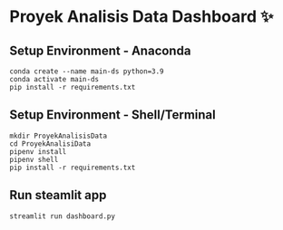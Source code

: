 # Proyek Analisis Data Dashboard ✨

## Setup Environment - Anaconda
```
conda create --name main-ds python=3.9
conda activate main-ds
pip install -r requirements.txt
```

## Setup Environment - Shell/Terminal
```
mkdir ProyekAnalisisData
cd ProyekAnalisiData
pipenv install
pipenv shell
pip install -r requirements.txt
```

## Run steamlit app
```
streamlit run dashboard.py
```
